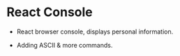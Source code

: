 # React Console
- React browser console, displays personal information. 

- Adding ASCII & more commands.
